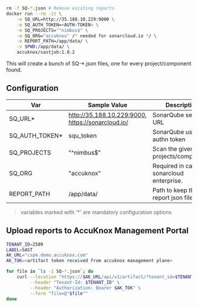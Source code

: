 # 

```bash
rm -f SQ-*.json # Remove existing reports
docker run --rm -it \
	-e SQ_URL=http://35.188.10.229:9000 \
	-e SQ_AUTH_TOKEN=<AUTH-TOKEN> \
	-e SQ_PROJECTS="^nimbus$" \
	-e SQ_ORG="accuknox" /* needed for sonarcloud.io */ \
	-e REPORT_PATH=/app/data/ \
	-v $PWD:/app/data/ \
	accuknox/sastjob:1.0.2
```

This will create a bunch of SQ-*.json files, one for every project/component found.

## Configuration

|      Var       | Sample Value              | Description                        |
|----------------|---------------------------|------------------------------------|
| SQ_URL*        | http://35.188.10.229:9000, https://sonarcloud.io/ | SonarQube server URL               |
| SQ_AUTH_TOKEN* | squ_token                 | SonarQube user authn token         |
| SQ_PROJECTS    | "^nimbus$"                | Scan the given projects/components |
| SQ_ORG    | "accuknox"                | Required in case of sonarcloud enterprise. |
| REPORT_PATH    | /app/data/                | Path to keep the report json files |

> variables marked with '*' are mandatory configuration options

## Upload reports to AccuKnox Management Portal

```bash
TENANT_ID=2509
LABEL=SAST
AK_URL="cspm.demo.accuknox.com"
AK_TOK=<artifact token received from accuknox management plane>

for file in `ls -1 SQ-*.json`; do
	curl --location "https://$AK_URL/api/v1/artifact/?tenant_id=$TENANT_ID&data_type=SQ&save_to_s3=True&label_id=$LABEL" \
		 --header "Tenant-Id: $TENANT_ID" \
		 --header "Authorization: Bearer $AK_TOK" \
		 --form "file=@"$file""
done
```
